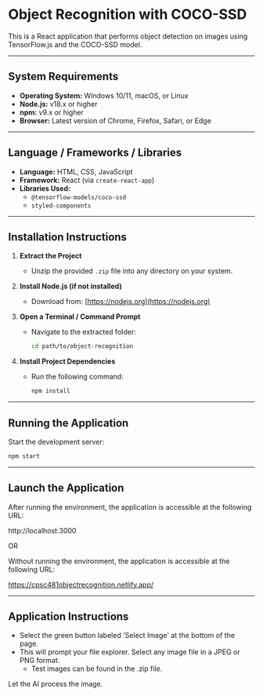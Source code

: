 # Object Recognition with COCO-SSD

This is a React application that performs object detection on images using TensorFlow.js and the COCO-SSD model.

---

## System Requirements

- **Operating System:** Windows 10/11, macOS, or Linux  
- **Node.js:** v18.x or higher  
- **npm:** v9.x or higher  
- **Browser:** Latest version of Chrome, Firefox, Safari, or Edge

---

## Language / Frameworks / Libraries

- **Language:** HTML, CSS, JavaScript
- **Framework:** React (via `create-react-app`)
- **Libraries Used:**
  - `@tensorflow-models/coco-ssd`
  - `styled-components`

---

## Installation Instructions

1. **Extract the Project**
   - Unzip the provided `.zip` file into any directory on your system.

2. **Install Node.js (if not installed)**
   - Download from: [https://nodejs.org](https://nodejs.org)

3. **Open a Terminal / Command Prompt**
   - Navigate to the extracted folder:
     ```bash
     cd path/to/object-recognition
     ```

4. **Install Project Dependencies**
   - Run the following command:
     ```bash
     npm install
     ```

---

## Running the Application

Start the development server:

```bash
npm start
```

---

## Launch the Application

After running the environment, the application is accessible at the following URL:

http://localhost:3000

OR

Without running the environment, the application is accessible at the following URL:

https://cpsc481objectrecognition.netlify.app/

---

## Application Instructions

- Select the green button labeled 'Select Image' at the bottom of the page.
- This will prompt your file explorer. Select any image file in a JPEG or PNG format.
  - Test images can be found in the .zip file. 

Let the AI process the image.



